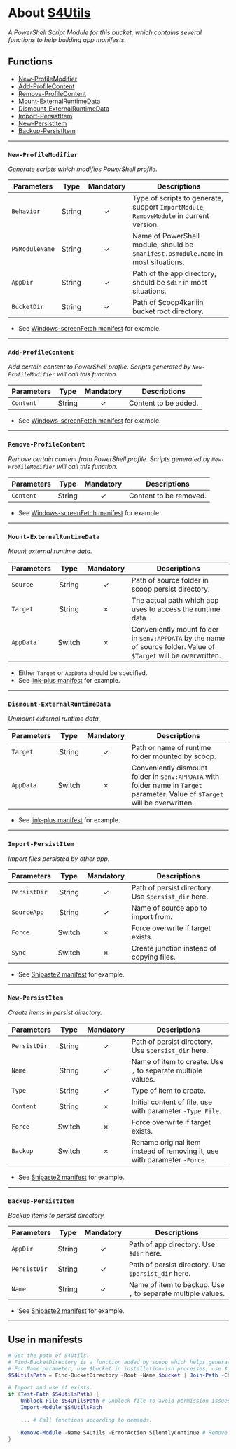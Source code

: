 # About [S4Utils](S4Utils.psm1)

_A PowerShell Script Module for this bucket, which contains several functions to help building app manifests._

## Functions

- [New-ProfileModifier](#new-profilemodifier)
- [Add-ProfileContent](#add-profilecontent)
- [Remove-ProfileContent](#remove-profilecontent)
- [Mount-ExternalRuntimeData](#mount-externalruntimedata)
- [Dismount-ExternalRuntimeData](#dismount-externalruntimedata)
- [Import-PersistItem](#import-persistitem)
- [New-PersistItem](#new-persistitem)
- [Backup-PersistItem](#backup-persistitem)

----

### `New-ProfileModifier`

_Generate scripts which modifies PowerShell profile._

|Parameters|Type|Mandatory|Descriptions|
|----|:----:|:----:|----|
|`Behavior`|String|&check;|Type of scripts to generate, support `ImportModule`, `RemoveModule` in current version.|
|`PSModuleName`|String|&check;|Name of PowerShell module, should be `$manifest.psmodule.name` in most situations.|
|`AppDir`|String|&check;|Path of the app directory, should be `$dir` in most situations.|
|`BucketDir`|String|&check;|Path of Scoop4kariiin bucket root directory.|

- See [Windows-screenFetch manifest](../bucket/Windows-screenFetch.json) for example.

----

### `Add-ProfileContent`

_Add certain content to PowerShell profile. Scripts generated by `New-ProfileModifier` will call this function._

|Parameters|Type|Mandatory|Descriptions|
|----|:----:|:----:|----|
|`Content`|String|&check;|Content to be added.|

- See [Windows-screenFetch manifest](../bucket/Windows-screenFetch.json) for example.

----

### `Remove-ProfileContent`

_Remove certain content from PowerShell profile. Scripts generated by `New-ProfileModifier` will call this function._

|Parameters|Type|Mandatory|Descriptions|
|----|:----:|:----:|----|
|`Content`|String|&check;|Content to be removed.|

- See [Windows-screenFetch manifest](../bucket/Windows-screenFetch.json) for example.

----

### `Mount-ExternalRuntimeData`

_Mount external runtime data._

|Parameters|Type|Mandatory|Descriptions|
|----|:----:|:----:|----|
|`Source`|String|&check;|Path of source folder in scoop persist directory.|
|`Target`|String|&cross;|The actual path which app uses to access the runtime data.|
|`AppData`|Switch|&cross;|Conveniently mount folder in `$env:APPDATA` by the name of source folder. Value of `$Target` will be overwritten.|

- Either `Target` or `AppData` should be specified.
- See [link-plus manifest](../bucket/link-plus.json) for example.

----

### `Dismount-ExternalRuntimeData`

_Unmount external runtime data._

|Parameters|Type|Mandatory|Descriptions|
|----|:----:|:----:|----|
|`Target`|String|&check;|Path or name of runtime folder mounted by scoop.
|`AppData`|Switch|&cross;|Conveniently dismount folder in `$env:APPDATA` with folder name in `Target` parameter. Value of `$Target` will be overwritten.|

- See [link-plus manifest](../bucket/link-plus.json) for example.

----

### `Import-PersistItem`

_Import files persisted by other app._

|Parameters|Type|Mandatory|Descriptions|
|----|:----:|:----:|----|
|`PersistDir`|String|&check;|Path of persist directory. Use `$persist_dir` here.|
|`SourceApp`|String|&check;|Name of source app to import from.|
|`Force`|Switch|&cross;|Force overwrite if target exists.|
|`Sync`|Switch|&cross;|Create junction instead of copying files.|

- See [Snipaste2 manifest](../bucket/Snipaste2.json) for example.

----

### `New-PersistItem`

_Create items in persist directory._

|Parameters|Type|Mandatory|Descriptions|
|----|:----:|:----:|----|
|`PersistDir`|String|&check;|Path of persist directory. Use `$persist_dir` here.|
|`Name`|String|&check;|Name of item to create. Use `,` to separate multiple values.|
|`Type`|String|&check;|Type of item to create.|
|`Content`|String|&cross;|Initial content of file, use with parameter `-Type File`.|
|`Force`|Switch|&cross;|Force overwrite if target exists.|
|`Backup`|Switch|&cross;|Rename original item instead of removing it, use with parameter `-Force`.|

- See [Snipaste2 manifest](../bucket/Snipaste2.json) for example.

----

### `Backup-PersistItem`

_Backup items to persist directory._

|Parameters|Type|Mandatory|Descriptions|
|----|:----:|:----:|----|
|`AppDir`|String|&check;|Path of app directory. Use `$dir` here.|
|`PersistDir`|String|&check;|Path of persist directory. Use `$persist_dir` here.|
|`Name`|String|&check;|Name of item to backup. Use `,` to separate multiple values.|

- See [Snipaste2 manifest](../bucket/Snipaste2.json) for example.

----

## Use in manifests

```PowerShell
# Get the path of S4Utils.
# Find-BucketDirectory is a function added by scoop which helps generating bucket path.
# For Name parameter, use $bucket in installation-ish processes, use $install.bucket in uninstallation-ish processes.
$S4UtilsPath = Find-BucketDirectory -Root -Name $bucket | Join-Path -ChildPath "scripts\S4Utils.psm1"

# Import and use if exists.
if (Test-Path $S4UtilsPath) {
    Unblock-File $S4UtilsPath # Unblock file to avoid permission issues.
    Import-Module $S4UtilsPath

    ... # Call functions according to demands.

    Remove-Module -Name S4Utils -ErrorAction SilentlyContinue # Remove it to avoid conflicts.
}
```
